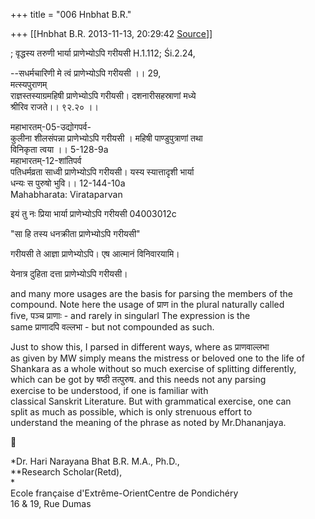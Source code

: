 +++
title = "006 Hnbhat B.R."

+++
[[Hnbhat B.R.	2013-11-13, 20:29:42 [Source](https://groups.google.com/g/samskrita/c/F0EyM5ju7Kg)]]



; वृद्धस्य तरुणी भार्या प्राणेभ्योऽपि गरीयसी H.1.112; Śi.2.24,  
  
--सधर्मचारिणी मे त्वं प्राणेभ्योऽपि गरीयसी ।। 29,  
मत्स्यपुराणम्  
राज्ञस्तस्याग्रमहिषी प्राणेभ्योऽपि गरीयसी। दशनारीसहस्राणां मध्ये  
श्रीरिव राजते।। ९२.२० ।।  
  
महाभारतम्-05-उद्योगपर्व-  
कुलीना शीलसंपन्ना प्राणेभ्योऽपि गरीयसी । महिषी पाण्डुपुत्राणां तथा  
विनिकृता त्वया ।। 5-128-9a  
महाभारतम्-12-शांतिपर्व  
पतिधर्मव्रता साध्वी प्राणेभ्योऽपि गरीयसी। यस्य स्यात्तादृशी भार्या  
धन्यः स पुरुषो भुवि।। 12-144-10a  
Mahabharata: Virataparvan  
  
इयं तु नः प्रिया भार्या प्राणेभ्योऽपि गरीयसी 04003012c  
  
"सा हि तस्य धनक्रीता प्राणेभ्योऽपि गरीयसी"  
  
गरीयसी ते आज्ञा प्राणेभ्योऽपि। एष आत्मानं विनिवारयामि।  
  
येनात्र दुहिता दत्ता प्राणेभ्योऽपि गरीयसी।  
  
and many more usages are the basis for parsing the members of the  
compound. Note here the usage of प्राण in the plural naturally called  
five, पञ्च प्राणाः - and rarely in singularl The expression is the  
same प्राणादपि वल्लभा - but not compounded as such.  
  
Just to show this, I parsed in different ways, where as प्राणवाल्लभा  
as given by MW simply means the mistress or beloved one to the life of  
Shankara as a whole without so much exercise of splitting differently,  
which can be got by षष्ठी तत्पुरुष. and this needs not any parsing  
exercise to be understood, if one is familiar with  
classical Sanskrit Literature. But with grammatical exercise, one can  
split as much as possible, which is only strenuous effort to  
understand the meaning of the phrase as noted by Mr.Dhananjaya.  



\*Dr. Hari Narayana Bhat B.R. M.A., Ph.D.,  
\*\*Research Scholar(Retd),  
\*  
Ecole française d'Extrême-OrientCentre de Pondichéry  
16 & 19, Rue Dumas  


